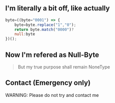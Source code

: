 ## I'm literally a bit off, like actually

```js
byte=((byte="0001") => {
    byte=byte.replace("1","0");
    return byte.match("0000")?
    null:byte
})();
```

## Now I'm refered as Null-Byte
> But my true purpose shall remain NoneType

## Contact (Emergency only)
WARNING: Please do not try and contact me
